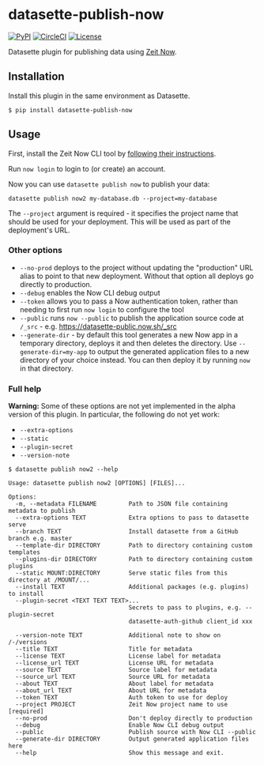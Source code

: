 # datasette-publish-now

[![PyPI](https://img.shields.io/pypi/v/datasette-publish-now.svg)](https://pypi.org/project/datasette-publish-now/)
[![CircleCI](https://circleci.com/gh/simonw/datasette-publish-now.svg?style=svg)](https://circleci.com/gh/simonw/datasette-publish-now)
[![License](https://img.shields.io/badge/license-Apache%202.0-blue.svg)](https://github.com/simonw/datasette-publish-now/blob/master/LICENSE)

Datasette plugin for publishing data using [Zeit Now](https://now.io/).

## Installation

Install this plugin in the same environment as Datasette.

    $ pip install datasette-publish-now

## Usage

First, install the Zeit Now CLI tool by [following their instructions](https://zeit.co/download).

Run `now login` to login to (or create) an account.

Now you can use `datasette publish now` to publish your data:

    datasette publish now2 my-database.db --project=my-database

The `--project` argument is required - it specifies the project name that should be used for your deployment. This will be used as part of the deployment's URL.

### Other options

* `--no-prod` deploys to the project without updating the "production" URL alias to point to that new deployment. Without that option all deploys go directly to production.
* `--debug` enables the Now CLI debug output
* `--token` allows you to pass a Now authentication token, rather than needing to first run `now login` to configure the tool
* `--public` runs `now --public` to publish the application source code at `/_src` - e.g. https://datasette-public.now.sh/_src
* `--generate-dir` - by default this tool generates a new Now app in a temporary directory, deploys it and then deletes the directory. Use `--generate-dir=my-app` to output the generated application files to a new directory of your choice instead. You can then deploy it by running `now` in that directory.

### Full help

**Warning:** Some of these options are not yet implemented in the alpha version of this plugin. In particular, the following do not yet work:

* `--extra-options`
* `--static`
* `--plugin-secret`
* `--version-note`

```
$ datasette publish now2 --help

Usage: datasette publish now2 [OPTIONS] [FILES]...

Options:
  -m, --metadata FILENAME         Path to JSON file containing metadata to publish
  --extra-options TEXT            Extra options to pass to datasette serve
  --branch TEXT                   Install datasette from a GitHub branch e.g. master
  --template-dir DIRECTORY        Path to directory containing custom templates
  --plugins-dir DIRECTORY         Path to directory containing custom plugins
  --static MOUNT:DIRECTORY        Serve static files from this directory at /MOUNT/...
  --install TEXT                  Additional packages (e.g. plugins) to install
  --plugin-secret <TEXT TEXT TEXT>...
                                  Secrets to pass to plugins, e.g. --plugin-secret
                                  datasette-auth-github client_id xxx

  --version-note TEXT             Additional note to show on /-/versions
  --title TEXT                    Title for metadata
  --license TEXT                  License label for metadata
  --license_url TEXT              License URL for metadata
  --source TEXT                   Source label for metadata
  --source_url TEXT               Source URL for metadata
  --about TEXT                    About label for metadata
  --about_url TEXT                About URL for metadata
  --token TEXT                    Auth token to use for deploy
  --project PROJECT               Zeit Now project name to use  [required]
  --no-prod                       Don't deploy directly to production
  --debug                         Enable Now CLI debug output
  --public                        Publish source with Now CLI --public
  --generate-dir DIRECTORY        Output generated application files here
  --help                          Show this message and exit.
```
